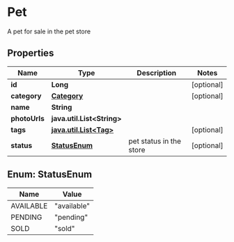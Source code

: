 

# Pet

A pet for sale in the pet store

## Properties

| Name | Type | Description | Notes |
|------------ | ------------- | ------------- | -------------|
|**id** | **Long** |  |  [optional] |
|**category** | [**Category**](Category.md) |  |  [optional] |
|**name** | **String** |  |  |
|**photoUrls** | **java.util.List&lt;String&gt;** |  |  |
|**tags** | [**java.util.List&lt;Tag&gt;**](Tag.md) |  |  [optional] |
|**status** | [**StatusEnum**](#StatusEnum) | pet status in the store |  [optional] |



## Enum: StatusEnum

| Name | Value |
|---- | -----|
| AVAILABLE | &quot;available&quot; |
| PENDING | &quot;pending&quot; |
| SOLD | &quot;sold&quot; |



